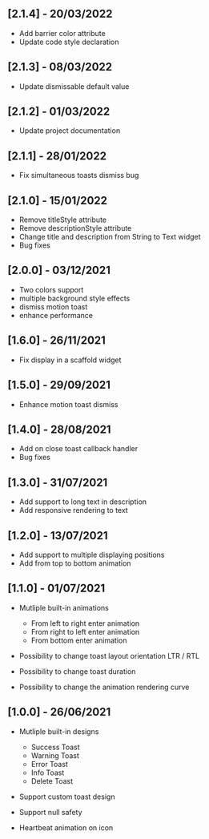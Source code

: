 ## [2.1.4] - 20/03/2022

* Add barrier color attribute
* Update code style declaration

## [2.1.3] - 08/03/2022

* Update dismissable default value

## [2.1.2] - 01/03/2022

* Update project documentation

## [2.1.1] - 28/01/2022

* Fix simultaneous toasts dismiss bug

## [2.1.0] - 15/01/2022

* Remove titleStyle attribute
* Remove descriptionStyle attribute
* Change title and description from String to Text widget
* Bug fixes

## [2.0.0] - 03/12/2021

* Two colors support
* multiple background style effects
* dismiss motion toast
* enhance performance

## [1.6.0] - 26/11/2021

* Fix display in a scaffold widget

## [1.5.0] - 29/09/2021

* Enhance motion toast dismiss

## [1.4.0] - 28/08/2021

* Add on close toast callback handler
* Bug fixes

## [1.3.0] - 31/07/2021

* Add support to long text in description
* Add responsive rendering to text

## [1.2.0] - 13/07/2021

* Add support to multiple displaying positions
* Add from top to bottom animation

## [1.1.0] - 01/07/2021

* Mutliple built-in animations
  * From left to right enter animation
  * From right to left enter animation
  * From bottom enter animation

* Possibility to change toast layout orientation LTR / RTL
* Possibility to change toast duration
* Possibility to change the animation rendering curve

## [1.0.0] - 26/06/2021

* Mutliple built-in designs
  * Success Toast
  * Warning Toast
  * Error Toast
  * Info Toast
  * Delete Toast

* Support custom toast design
* Support null safety
* Heartbeat animation on icon
